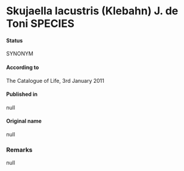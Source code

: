 # Skujaella lacustris (Klebahn) J. de Toni SPECIES

#### Status
SYNONYM

#### According to
The Catalogue of Life, 3rd January 2011

#### Published in
null

#### Original name
null

### Remarks
null